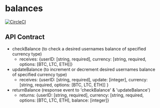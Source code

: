 # balances
[![CircleCI](https://circleci.com/gh/CryptocracyExchange/balances.svg?style=svg)](https://circleci.com/gh/CryptocracyExchange/balances)

## API Contract ##
* checkBalance (to check a desired usernames balance of specified currency type)
  * receives: {userID: [string, required], currency: [string, required, options: [BTC, LTC, ETH]]}
* updateBalance (to increment or decrement desired usernames balance of specified currency type)
  * receives: {userID: [string, required], update: [integer], currency: [string, required, options: [BTC, LTC, ETH]] }
* returnBalance (response event to 'checkBalance' & 'updateBalance')
  * returns: {userID: [string, required], currency: [string, required, options: [BTC, LTC, ETH], balance: [integer]}